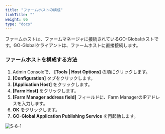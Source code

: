 ```yaml
---
title: "ファームホストの構成"
linkTitle: ""
weight: 06
type: "docs"
---
```

ファームホストは、ファームマネージャに接続されているGO-Globalホストです。GO-Globalクライアントは、ファームホストに直接接続します。

### ファームホストを構成する方法

1. Admin Consoleで、 **[Tools | Host Options]** の順にクリックします。
2. **[Configuration]** タブをクリックします。
3. **[Application Host]** をクリックします。
4. **[Farm Host]** をクリックします。
5. **[Farm Manager address field]** フィールドに、Farm ManagerのIPアドレスを入力します。
6. **OK** をクリックします。
7. **GO-Global Application Publishing Service** を再起動します。

![5-6-1](/img/5-6-1.png) 
